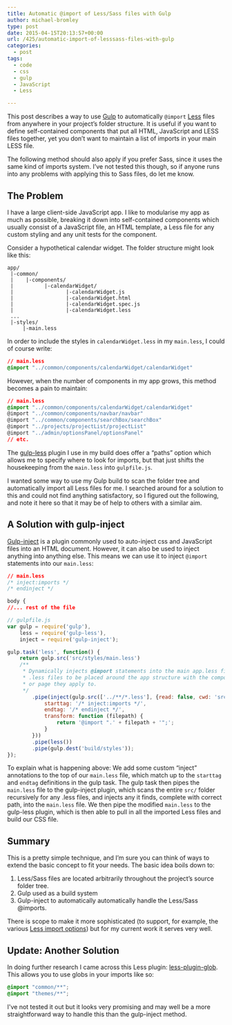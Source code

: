 ```yaml
---
title: Automatic @import of Less/Sass files with Gulp
author: michael-bromley
type: post
date: 2015-04-15T20:13:57+00:00
url: /425/automatic-import-of-lesssass-files-with-gulp
categories:
  - post
tags:
  - code
  - css
  - gulp
  - JavaScript
  - Less

---
```

This post describes a way to use <a href="http://gulpjs.com/" target="_blank">Gulp</a> to automatically `@import` <a href="http://lesscss.org/" target="_blank">Less</a> files from anywhere in your project&#8217;s folder structure. It is useful if you want to define self-contained components that put all HTML, JavaScript and LESS files together, yet you don&#8217;t want to maintain a list of imports in your main LESS file.

The following method should also apply if you prefer Sass, since it uses the same kind of imports system. I&#8217;ve not tested this though, so if anyone runs into any problems with applying this to Sass files, do let me know.

## The Problem

I have a large client-side JavaScript app. I like to modularise my app as much as possible, breaking it down into self-contained components which usually consist of a JavaScript file, an HTML template, a Less file for any custom styling and any unit tests for the component.

Consider a hypothetical calendar widget. The folder structure might look like this:

```text
app/
 |-common/
 |    |-components/
 |          |-calendarWidget/
 |                 |-calendarWidget.js
 |                 |-calendarWidget.html
 |                 |-calendarWidget.spec.js
 |                 |-calendarWidget.less
 ...
 |-styles/
     |-main.less
```

In order to include the styles in `calendarWidget.less` in my `main.less`, I could of course write:

```css
// main.less
@import "../common/components/calendarWidget/calendarWidget"
```

However, when the number of components in my app grows, this method becomes a pain to maintain:

```css
// main.less
@import "../common/components/calendarWidget/calendarWidget"
@import "../common/components/navbar/navbar"
@import "../common/components/searchBox/searchBox"
@import "../projects/projectList/projectList"
@import "../admin/optionsPanel/optionsPanel"
// etc.
```

The <a href="https://github.com/plus3network/gulp-less" target="_blank">gulp-less</a> plugin I use in my build does offer a &#8220;paths&#8221; option which allows me to specify where to look for imports, but that just shifts the housekeeping from the `main.less` into `gulpfile.js`.

I wanted some way to use my Gulp build to scan the folder tree and automatically import all Less files for me. I searched around for a solution to this and could not find anything satisfactory, so I figured out the following, and note it here so that it may be of help to others with a similar aim.

## A Solution with gulp-inject

<a href="https://github.com/klei/gulp-inject" target="_blank">Gulp-inject</a> is a plugin commonly used to auto-inject css and JavaScript files into an HTML document. However, it can also be used to inject anything into anything else. This means we can use it to inject `@import` statements into our `main.less`:

```css
// main.less
/* inject:imports */
/* endinject */

body {
//... rest of the file
```

```JavaScript
// gulpfile.js
var gulp = require('gulp'),
    less = require('gulp-less'),
    inject = require('gulp-inject');

gulp.task('less', function() {
    return gulp.src('src/styles/main.less')
    /**
     * Dynamically injects @import statements into the main app.less file, allowing
     * .less files to be placed around the app structure with the component
     * or page they apply to.
     */
        .pipe(inject(gulp.src(['../**/*.less'], {read: false, cwd: 'src/styles/'}), {
            starttag: '/* inject:imports */',
            endtag: '/* endinject */',
            transform: function (filepath) {
                return '@import ".' + filepath + '";';
            }
        }))
        .pipe(less())
        .pipe(gulp.dest('build/styles'));
});
```

To explain what is happening above: We add some custom &#8220;inject&#8221; annotations to the top of our `main.less` file, which match up to the `starttag` and `endtag` definitions in the gulp task. The gulp task then pipes the `main.less` file to the gulp-inject plugin, which scans the entire `src/` folder recursively for any .less files, and injects any it finds, complete with correct path, into the `main.less` file. We then pipe the modified `main.less` to the gulp-less plugin, which is then able to pull in all the imported Less files and build our CSS file.

## Summary

This is a pretty simple technique, and I&#8217;m sure you can think of ways to extend the basic concept to fit your needs. The basic idea boils down to:

  1. Less/Sass files are located arbitrarily throughout the project&#8217;s source folder tree.
  2. Gulp used as a build system
  3. Gulp-inject to automatically automatically handle the Less/Sass @imports.

There is scope to make it more sophisticated (to support, for example, the various <a href="http://lesscss.org/features/#import-options" target="_blank">Less import options</a>) but for my current work it serves very well.

## Update: Another Solution

In doing further research I came across this Less plugin: <a href="https://github.com/just-boris/less-plugin-glob" target="_blank">less-plugin-glob</a>. This allows you to use globs in your imports like so:

```css
@import "common/**";
@import "themes/**";
```

I've not tested it out but it looks very promising and may well be a more straightforward way to handle this than the gulp-inject method.